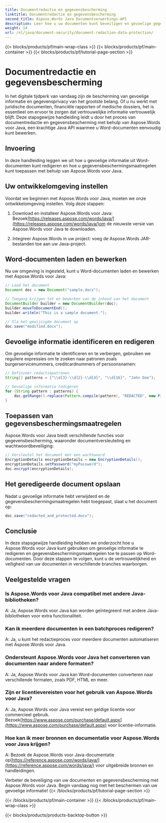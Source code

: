 ```yaml
---
title: Documentredactie en gegevensbescherming
linktitle: Documentredactie en gegevensbescherming
second_title: Aspose.Words Java Documentverwerkings-API
description: Leer hoe u uw documenten kunt beveiligen en gevoelige gegevens kunt redigeren met Aspose.Words voor Java. Stapsgewijze handleiding met broncode.
weight: 14
url: /nl/java/document-security/document-redaction-data-protection/
---
```


{{< blocks/products/pf/main-wrap-class >}}
{{< blocks/products/pf/main-container >}}
{{< blocks/products/pf/tutorial-page-section >}}

# Documentredactie en gegevensbescherming


In het digitale tijdperk van vandaag zijn de bescherming van gevoelige informatie en gegevensprivacy van het grootste belang. Of u nu werkt met juridische documenten, financiële rapporten of medische dossiers, het is essentieel om ervoor te zorgen dat vertrouwelijke informatie vertrouwelijk blijft. Deze stapsgewijze handleiding leidt u door het proces van documentredactie en gegevensbescherming met behulp van Aspose.Words voor Java, een krachtige Java API waarmee u Word-documenten eenvoudig kunt bewerken.

## Invoering

In deze handleiding leggen we uit hoe u gevoelige informatie uit Word-documenten kunt redigeren en hoe u gegevensbeschermingsmaatregelen kunt toepassen met behulp van Aspose.Words voor Java. 

## Uw ontwikkelomgeving instellen

Voordat we beginnen met Aspose.Words voor Java, moeten we onze ontwikkelomgeving instellen. Volg deze stappen:

1.  Download en installeer Aspose.Words voor Java: Bezoek[https://releases.aspose.com/words/java/](https://releases.aspose.com/words/java/)om de nieuwste versie van Aspose.Words voor Java te downloaden.

2. Integreer Aspose.Words in uw project: voeg de Aspose.Words JAR-bestanden toe aan uw Java-project.

## Word-documenten laden en bewerken

Nu uw omgeving is ingesteld, kunt u Word-documenten laden en bewerken met Aspose.Words voor Java:

```java
// Laad het document
Document doc = new Document("sample.docx");

// Toegang krijgen tot en bewerken van de inhoud van het document
DocumentBuilder builder = new DocumentBuilder(doc);
builder.moveToDocumentEnd();
builder.writeln("This is a sample document.");

// Sla het gewijzigde document op
doc.save("modified.docx");
```

## Gevoelige informatie identificeren en redigeren

Om gevoelige informatie te identificeren en te verbergen, gebruiken we reguliere expressies om te zoeken naar patronen zoals burgerservicenummers, creditcardnummers of persoonsnamen:

```java
// Definieer redactiepatronen
String[] patterns = {"\\d{3}-\\d{2}-\\d{4}", "\\d{16}", "John Doe"};

// Gevoelige informatie redigeren
for (String pattern : patterns) {
    doc.getRange().replace(Pattern.compile(pattern), "REDACTED", new FindReplaceOptions());
}
```

## Toepassen van gegevensbeschermingsmaatregelen

Aspose.Words voor Java biedt verschillende functies voor gegevensbescherming, waaronder documentversleuteling en wachtwoordbeveiliging:

```java
// Versleutel het document met een wachtwoord
EncryptionDetails encryptionDetails = new EncryptionDetails();
encryptionDetails.setPassword("myPassword");
doc.encrypt(encryptionDetails);
```

## Het geredigeerde document opslaan

Nadat u gevoelige informatie hebt verwijderd en de gegevensbeschermingsmaatregelen hebt toegepast, slaat u het document op:

```java
doc.save("redacted_and_protected.docx");
```

## Conclusie

In deze stapsgewijze handleiding hebben we onderzocht hoe u Aspose.Words voor Java kunt gebruiken om gevoelige informatie te redigeren en gegevensbeschermingsmaatregelen toe te passen op Word-documenten. Door deze stappen te volgen, kunt u de vertrouwelijkheid en veiligheid van uw documenten in verschillende branches waarborgen.

## Veelgestelde vragen

### Is Aspose.Words voor Java compatibel met andere Java-bibliotheken?

A: Ja, Aspose.Words voor Java kan worden geïntegreerd met andere Java-bibliotheken voor extra functionaliteit.

### Kan ik meerdere documenten in een batchproces redigeren?

A: Ja, u kunt het redactieproces voor meerdere documenten automatiseren met Aspose.Words voor Java.

### Ondersteunt Aspose.Words voor Java het converteren van documenten naar andere formaten?

A: Ja, Aspose.Words voor Java kan Word-documenten converteren naar verschillende formaten, zoals PDF, HTML en meer.

### Zijn er licentievereisten voor het gebruik van Aspose.Words voor Java?

 A: Ja, Aspose.Words voor Java vereist een geldige licentie voor commercieel gebruik. Bezoek[https://www.aspose.com/purchase/default.aspx](https://www.aspose.com/purchase/default.aspx) voor licentie-informatie.

### Hoe kan ik meer bronnen en documentatie voor Aspose.Words voor Java krijgen?

A: Bezoek de Aspose.Words voor Java-documentatie op[https://reference.aspose.com/words/java/](https://reference.aspose.com/words/java/) voor uitgebreide bronnen en handleidingen.

Verbeter de beveiliging van uw documenten en gegevensbescherming met Aspose.Words voor Java. Begin vandaag nog met het beschermen van uw gevoelige informatie!
{{< /blocks/products/pf/tutorial-page-section >}}

{{< /blocks/products/pf/main-container >}}
{{< /blocks/products/pf/main-wrap-class >}}

{{< blocks/products/products-backtop-button >}}

